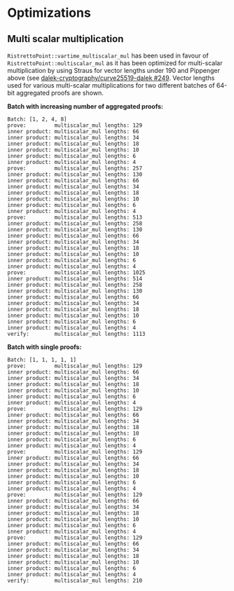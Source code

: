 # Optimizations

## Multi scalar multiplication

`RistrettoPoint::vartime_multiscalar_mul` has been used in favour of `RistrettoPoint::multiscalar_mul` as it has been 
optimized for multi-scalar multiplication by using Straus for vector lengths under 190 and Pippenger above (see
[dalek-cryptography/curve25519-dalek #249](https://github.com/dalek-cryptography/curve25519-dalek/pull/249). Vector 
lengths used for various multi-scalar multiplications for two different batches of 64-bit aggregated proofs are shown.

**Batch with increasing number of aggregated proofs:**
```
Batch: [1, 2, 4, 8]
prove:         multiscalar_mul lengths: 129
inner product: multiscalar_mul lengths: 66
inner product: multiscalar_mul lengths: 34
inner product: multiscalar_mul lengths: 18
inner product: multiscalar_mul lengths: 10
inner product: multiscalar_mul lengths: 6
inner product: multiscalar_mul lengths: 4
prove:         multiscalar_mul lengths: 257
inner product: multiscalar_mul lengths: 130
inner product: multiscalar_mul lengths: 66
inner product: multiscalar_mul lengths: 34
inner product: multiscalar_mul lengths: 18
inner product: multiscalar_mul lengths: 10
inner product: multiscalar_mul lengths: 6
inner product: multiscalar_mul lengths: 4
prove:         multiscalar_mul lengths: 513
inner product: multiscalar_mul lengths: 258
inner product: multiscalar_mul lengths: 130
inner product: multiscalar_mul lengths: 66
inner product: multiscalar_mul lengths: 34
inner product: multiscalar_mul lengths: 18
inner product: multiscalar_mul lengths: 10
inner product: multiscalar_mul lengths: 6
inner product: multiscalar_mul lengths: 4
prove:         multiscalar_mul lengths: 1025
inner product: multiscalar_mul lengths: 514
inner product: multiscalar_mul lengths: 258
inner product: multiscalar_mul lengths: 130
inner product: multiscalar_mul lengths: 66
inner product: multiscalar_mul lengths: 34
inner product: multiscalar_mul lengths: 18
inner product: multiscalar_mul lengths: 10
inner product: multiscalar_mul lengths: 6
inner product: multiscalar_mul lengths: 4
verify:        multiscalar_mul lengths: 1113
```

**Batch with single proofs:**
```
Batch: [1, 1, 1, 1, 1]
prove:         multiscalar_mul lengths: 129
inner product: multiscalar_mul lengths: 66
inner product: multiscalar_mul lengths: 34
inner product: multiscalar_mul lengths: 18
inner product: multiscalar_mul lengths: 10
inner product: multiscalar_mul lengths: 6
inner product: multiscalar_mul lengths: 4
prove:         multiscalar_mul lengths: 129
inner product: multiscalar_mul lengths: 66
inner product: multiscalar_mul lengths: 34
inner product: multiscalar_mul lengths: 18
inner product: multiscalar_mul lengths: 10
inner product: multiscalar_mul lengths: 6
inner product: multiscalar_mul lengths: 4
prove:         multiscalar_mul lengths: 129
inner product: multiscalar_mul lengths: 66
inner product: multiscalar_mul lengths: 34
inner product: multiscalar_mul lengths: 18
inner product: multiscalar_mul lengths: 10
inner product: multiscalar_mul lengths: 6
inner product: multiscalar_mul lengths: 4
prove:         multiscalar_mul lengths: 129
inner product: multiscalar_mul lengths: 66
inner product: multiscalar_mul lengths: 34
inner product: multiscalar_mul lengths: 18
inner product: multiscalar_mul lengths: 10
inner product: multiscalar_mul lengths: 6
inner product: multiscalar_mul lengths: 4
prove:         multiscalar_mul lengths: 129
inner product: multiscalar_mul lengths: 66
inner product: multiscalar_mul lengths: 34
inner product: multiscalar_mul lengths: 18
inner product: multiscalar_mul lengths: 10
inner product: multiscalar_mul lengths: 6
inner product: multiscalar_mul lengths: 4
verify:        multiscalar_mul lengths: 210
```
